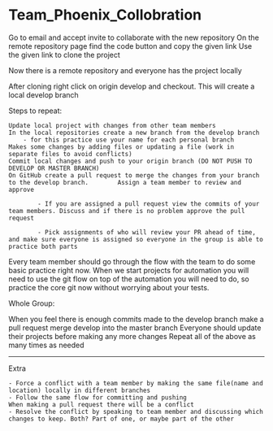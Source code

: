 # Team_Phoenix_Collobration
Go to email and accept invite to collaborate with the new repository 
On the remote repository page find the code button and copy the given link
Use the given link to clone the project

Now there is a remote repository and everyone has the project locally

After cloning right click on origin develop and checkout. This will create a local develop branch

Steps to repeat:

	Update local project with changes from other team members
	In the local repositories create a new branch from the develop branch
		- for this practice use your name for each personal branch
	Makes some changes by adding files or updating a file (work in separate files to avoid conflicts)
	Commit local changes and push to your origin branch (DO NOT PUSH TO DEVELOP OR MASTER BRANCH)
	On GitHub create a pull request to merge the changes from your branch to the develop branch.		Assign a team member to review and approve

			- If you are assigned a pull request view the commits of your team members. Discuss and if there is no problem approve the pull request

			- Pick assignments of who will review your PR ahead of time, and make sure everyone is assigned so everyone in the group is able to practice both parts

Every team member should go through the flow with the team to do some basic practice right now. When we start projects for automation you will need to use the git flow on top of the automation you will need to do, so practice the core git now without worrying about your tests.

Whole Group:

When you feel there is enough commits made to the develop branch make a pull request merge develop into the master branch
	Everyone should update their projects before making any more changes
	Repeat all of the above as many times as needed

------------------------------------------------

Extra

	- Force a conflict with a team member by making the same file(name and location) locally in different branches 
	- Follow the same flow for committing and pushing
	When making a pull request there will be a conflict
	- Resolve the conflict by speaking to team member and discussing which changes to keep. Both? Part of one, or maybe part of the other
